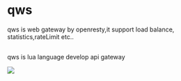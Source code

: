 # qws
qws is web gateway by openresty,it support load balance, statistics,rateLimit etc..

##
qws is lua language develop api gateway


![](https://github.com/falcom520/qcs/blob/master/doc/qcs-01.png)
